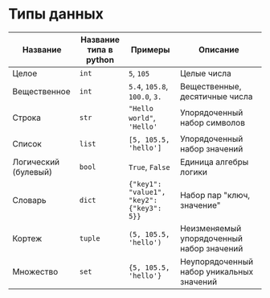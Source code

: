 # Типы данных

Название | Название типа в python | Примеры | Описание
--- | --- | --- | ---
Целое | `int` | `5`, `105` | Целые числа
Вещественное | `int` | `5.4`, `105.8`, `100.0`, `3.` | Вещественные, десятичные числа
Строка | `str` | `"Hello world"`, `'Hello'` | Упорядоченный набор символов
Список | `list` | `[5, 105.5, 'hello']` | Упорядоченный набор значений
Логический (булевый) | `bool` | `True`, `False` | Единица алгебры логики
Словарь | `dict` | `{"key1": "value1", "key2": {"key3": 5}}` | Набор пар "ключ, значение"
Кортеж | `tuple` | `(5, 105.5, 'hello')` | Неизменяемый упорядоченный набор значений
Множество | `set` | `{5, 105.5, 'hello'}` | Неупорядоченный набор уникальных значений